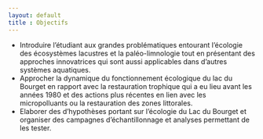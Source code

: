 ```yaml
---
layout: default
title : Objectifs
---
```

- Introduire l’étudiant aux grandes problématiques entourant l’écologie des écosystèmes lacustres et la paléo-limnologie tout en présentant des approches innovatrices qui sont aussi applicables dans d’autres systèmes aquatiques. 
- Approcher la dynamique du fonctionnement écologique du lac du Bourget en rapport avec la restauration trophique qui a eu lieu avant les années 1980 et des actions plus récentes en lien avec les micropolluants ou la restauration des zones littorales. 
- Elaborer des d’hypothèses portant sur l’écologie du Lac du Bourget et organiser des campagnes d’échantillonnage et analyses permettant de les tester.
